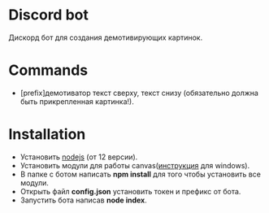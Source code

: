 # Discord bot
Дискорд бот для создания демотивирующих картинок.

# Commands

- [prefix]демотиватор текст сверху, текст снизу (обязательно должна быть прикрепленная картинка!).

# Installation

- Установить [nodejs](https://nodejs.org/en/ "nodejs") (от 12 версии).
- Установить модули для работы canvas([инструкция](https://github.com/Automattic/node-canvas/wiki/Installation:-Windows "инструкция") для windows).
- В папке с ботом написать __npm install__ для того чтобы установить все модули.
- Открыть файл __config.json__ установить токен и префикс от бота.
- Запустить бота написав __node index__.
